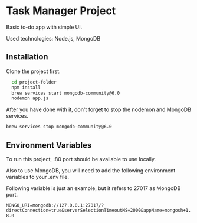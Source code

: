
# Task Manager Project

Basic to-do app with simple UI.

Used technologies: Node.js, MongoDB


## Installation

Clone the project first.

```bash
  cd project-folder
  npm install
  brew services start mongodb-community@6.0
  nodemon app.js
```
After you have done with it, don't forget to stop the nodemon and MongoDB services.

```bash
brew services stop mongodb-community@6.0
```
## Environment Variables

To run this project, :80 port should be available to use locally.

Also to use MongoDB, you will need to add the following environment variables to your .env file.

Following variable is just an example, but it refers to 27017 as MongoDB port.

`MONGO_URI=mongodb://127.0.0.1:27017/?directConnection=true&serverSelectionTimeoutMS=2000&appName=mongosh+1.8.0`